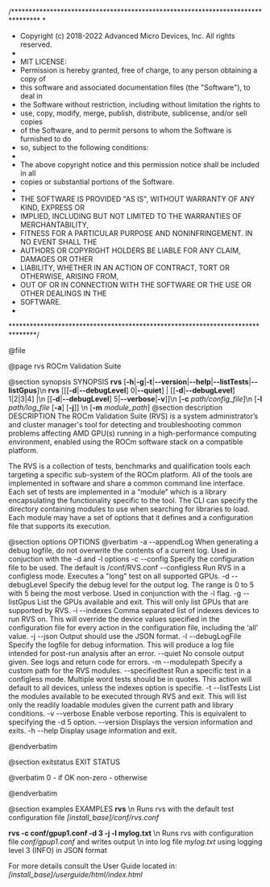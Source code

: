 /********************************************************************************
 *
 * Copyright (c) 2018-2022 Advanced Micro Devices, Inc. All rights reserved.
 *
 * MIT LICENSE:
 * Permission is hereby granted, free of charge, to any person obtaining a copy of
 * this software and associated documentation files (the "Software"), to deal in
 * the Software without restriction, including without limitation the rights to
 * use, copy, modify, merge, publish, distribute, sublicense, and/or sell copies
 * of the Software, and to permit persons to whom the Software is furnished to do
 * so, subject to the following conditions:
 *
 * The above copyright notice and this permission notice shall be included in all
 * copies or substantial portions of the Software.
 *
 * THE SOFTWARE IS PROVIDED "AS IS", WITHOUT WARRANTY OF ANY KIND, EXPRESS OR
 * IMPLIED, INCLUDING BUT NOT LIMITED TO THE WARRANTIES OF MERCHANTABILITY,
 * FITNESS FOR A PARTICULAR PURPOSE AND NONINFRINGEMENT.  IN NO EVENT SHALL THE
 * AUTHORS OR COPYRIGHT HOLDERS BE LIABLE FOR ANY CLAIM, DAMAGES OR OTHER
 * LIABILITY, WHETHER IN AN ACTION OF CONTRACT, TORT OR OTHERWISE, ARISING FROM,
 * OUT OF OR IN CONNECTION WITH THE SOFTWARE OR THE USE OR OTHER DEALINGS IN THE
 * SOFTWARE.
 *
 *******************************************************************************/

@file

@page rvs
ROCm Validation Suite

@section synopsis SYNOPSIS
<b>rvs</b>  [<b>-h</b>|<b>-g</b>|<b>-t</b>|<b>--version</b>|<b>--help</b>|<b>--listTests</b>|<b>--listGpus</b>]\n
<b>rvs</b> [[[<b>-d</b>|<b>--debugLevel</b>] 0|<b>--quiet</b>] | [[<b>-d</b>|<b>--debugLevel</b>] 1|2|3|4] |\n [[<b>-d</b>|<b>--debugLevel</b>] 5|<b>--verbose</b>|<b>-v</b>]]\n
[<b>-c</b> <i>path/config_file</i>]\n
[<b>-l</b> <i>path/log_file</i> [<b>-a</b>] [<b>-j</b>]] \n
[<b>-m</b> <i>module_path</i>]
@section description DESCRIPTION
The ROCm Validation Suite (RVS) is a system administrator’s and cluster manager's tool for detecting and troubleshooting common problems affecting AMD GPU(s) running in a high-performance computing environment, enabled using the ROCm software stack on a compatible platform.

The RVS is a collection of tests, benchmarks and qualification tools each targeting a specific sub-system of the ROCm platform. All of the tools are implemented in software and share a common command line interface. Each set of tests are implemented in a “module” which is a library encapsulating the functionality specific to the tool. The CLI can specify the directory containing modules to use when searching for libraries to load. Each module may have a set of options that it defines and a configuration file that supports its execution.

@section options OPTIONS
@verbatim
-a --appendLog     When generating a debug logfile, do not overwrite the contents
                   of a current log. Used in conjuction with the -d and -l options
-c --config        Specify the configuration file to be used.
                   The default is <install base>/conf/RVS.conf
   --configless    Run RVS in a configless mode. Executes a "long" test on all
                   supported GPUs.
-d --debugLevel    Specify the debug level for the output log. The range is
                   0 to 5 with 5 being the most verbose.
                   Used in conjunction with the -l flag.
-g --listGpus      List the GPUs available and exit. This will only list GPUs
                   that are supported by RVS.
-i --indexes       Comma separated list of indexes devices to run RVS on. This will
                   override the device values specified in the configuration file for
                   every action in the configuration file, including the ‘all’ value.
-j --json          Output should use the JSON format.
-l --debugLogFile  Specify the logfile for debug information. This will produce a log
                   file intended for post-run analysis after an error.
   --quiet         No console output given. See logs and return code for errors.
-m --modulepath    Specify a custom path for the RVS modules.
   --specifiedtest Run a specific test in a configless mode. Multiple word tests
                   should be in quotes. This action will default to all devices,
                   unless the indexes option is specifie.
-t --listTests     List the modules available to be executed through RVS and exit.
                   This will list only the readily loadable modules
                   given the current path and library conditions.
-v --verbose       Enable verbose reporting. This is equivalent to
                   specifying the -d 5 option.
   --version       Displays the version information and exits.
-h --help          Display usage information and exit.

@endverbatim

@section exitstatus EXIT STATUS

@verbatim
0        - if OK
non-zero - otherwise

@endverbatim

@section examples EXAMPLES
<b>rvs</b> \n
Runs rvs with the default test configuration file <i>[install_base]/conf/rvs.conf</i>

<b>rvs -c conf/gpup1.conf -d 3 -j -l mylog.txt</b> \n
Runs rvs with configuration file <i>conf/gpup1.conf</i> and writes output \n
into log file <i>mylog.txt</i> using logging level 3 (INFO) in JSON format

For more details consult the User Guide located in:
<i>[install_base]/userguide/html/index.html</i>